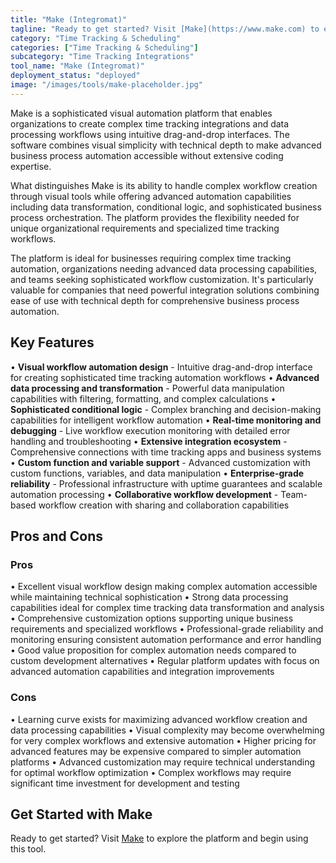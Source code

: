 ```yaml
---
title: "Make (Integromat)"
tagline: "Ready to get started? Visit [Make](https://www.make.com) to explore the platform and begin using this tool...."
category: "Time Tracking & Scheduling"
categories: ["Time Tracking & Scheduling"]
subcategory: "Time Tracking Integrations"
tool_name: "Make (Integromat)"
deployment_status: "deployed"
image: "/images/tools/make-placeholder.jpg"
---
```

Make is a sophisticated visual automation platform that enables organizations to create complex time tracking integrations and data processing workflows using intuitive drag-and-drop interfaces. The software combines visual simplicity with technical depth to make advanced business process automation accessible without extensive coding expertise.

What distinguishes Make is its ability to handle complex workflow creation through visual tools while offering advanced automation capabilities including data transformation, conditional logic, and sophisticated business process orchestration. The platform provides the flexibility needed for unique organizational requirements and specialized time tracking workflows.

The platform is ideal for businesses requiring complex time tracking automation, organizations needing advanced data processing capabilities, and teams seeking sophisticated workflow customization. It's particularly valuable for companies that need powerful integration solutions combining ease of use with technical depth for comprehensive business process automation.

## Key Features

• **Visual workflow automation design** - Intuitive drag-and-drop interface for creating sophisticated time tracking automation workflows
• **Advanced data processing and transformation** - Powerful data manipulation capabilities with filtering, formatting, and complex calculations
• **Sophisticated conditional logic** - Complex branching and decision-making capabilities for intelligent workflow automation
• **Real-time monitoring and debugging** - Live workflow execution monitoring with detailed error handling and troubleshooting
• **Extensive integration ecosystem** - Comprehensive connections with time tracking apps and business systems
• **Custom function and variable support** - Advanced customization with custom functions, variables, and data manipulation
• **Enterprise-grade reliability** - Professional infrastructure with uptime guarantees and scalable automation processing
• **Collaborative workflow development** - Team-based workflow creation with sharing and collaboration capabilities

## Pros and Cons

### Pros
• Excellent visual workflow design making complex automation accessible while maintaining technical sophistication
• Strong data processing capabilities ideal for complex time tracking data transformation and analysis
• Comprehensive customization options supporting unique business requirements and specialized workflows
• Professional-grade reliability and monitoring ensuring consistent automation performance and error handling
• Good value proposition for complex automation needs compared to custom development alternatives
• Regular platform updates with focus on advanced automation capabilities and integration improvements

### Cons
• Learning curve exists for maximizing advanced workflow creation and data processing capabilities
• Visual complexity may become overwhelming for very complex workflows and extensive automation
• Higher pricing for advanced features may be expensive compared to simpler automation platforms
• Advanced customization may require technical understanding for optimal workflow optimization
• Complex workflows may require significant time investment for development and testing

## Get Started with Make

Ready to get started? Visit [Make](https://www.make.com) to explore the platform and begin using this tool.